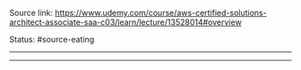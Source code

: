 Source link: https://www.udemy.com/course/aws-certified-solutions-architect-associate-saa-c03/learn/lecture/13528014#overview

Status: #source-eating 

---



---